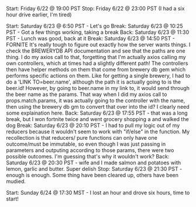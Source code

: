 Start: Friday 6/22 @ 19:00 PST
Stop: Friday 6/22 @ 23:00 PST (I had a six hour drive earlier, I'm tired)

Start: Saturday 6/23 @ 6:50 PST - Let's go
Break: Saturday 6/23 @ 10:25 PST - Got a few things working, taking a break
Back: Saturday 6/23 @ 11:30 PST - Lunch was good, back at it
Break: Saturday 6/23 @ 14:50 PST - FORNITE 
    It's really tough to figure out exactly how the server wants things. I check the BREWERYDB API documentation
    and see that the paths are one thing. I do my axios call to that, forgetting that I'm actually axios calling my own controllers, which at times had a slightly different path! The controllers then have helper methods on them that come from
    brewery db gem which performs specific actions on them.
    Like for getting a single brewery, I had to do a 'LINK TO=beer.name', although the path it is actually going to is the beer.id! However, by going to beer.name in my link to, it would send through the beer name as the params. That way when I 
    did my axios call to props.match.params, it was actually going to the controller with the name, then using the 
    brewery db gm to convert that over into the id? I clearly need some explaination here.
Back: Saturday 6/23 @ 17:55 PST - that was a long break, but I won fortnite twice and went grocery shopping a     and walked the dog
Break: Saturday 6/23 @ 20:10 PST - I had to pull my
    logic out of my reducers because it wouldn't seem to work with "if/else" in the function. My recollection is that reducers/
    pure functions can only have one outcome/must be immutable, so even though I was just passing in parameters and outputing
    according to those params, there were two possible outcomes. I'm guessing that's why it wouldn't work?
Back: Saturday 6/23 @ 20:30 PST - wife and I made salmon and potatoes with lemon, garlic and butter. Super          delish
Stop: Saturday 6/23 @ 21:30 PST - enough is enough. Some thing have been cleared up, others have been mudied.

Start: Sunday 6/24 @ 17:30 MST - I lost an hour and drove six hours, time to start! 

